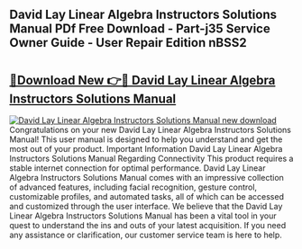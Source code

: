 ## David Lay Linear Algebra Instructors Solutions Manual PDf Free Download - Part-j35 Service Owner Guide - User Repair Edition nBSS2

# <h2><a href="http://bc69778.oget.top/?id=David+Lay+Linear+Algebra+Instructors+Solutions+Manual">🔗Download New 👉🔴 David Lay Linear Algebra Instructors Solutions Manual</a></h2>

[![David Lay Linear Algebra Instructors Solutions Manual new download](https://i.imgur.com/5g1atiW.png)](http://bc69778.oget.top/?id=David+Lay+Linear+Algebra+Instructors+Solutions+Manual)
Congratulations on your new David Lay Linear Algebra Instructors Solutions Manual! This user manual is designed to help you understand and get the most out of your product. Important Information David Lay Linear Algebra Instructors Solutions Manual Regarding Connectivity This product requires a stable internet connection for optimal performance. David Lay Linear Algebra Instructors Solutions Manual comes with an impressive collection of advanced features, including facial recognition, gesture control, customizable profiles, and automated tasks, all of which can be accessed and customized through the user interface. We believe that the David Lay Linear Algebra Instructors Solutions Manual has been a vital tool in your quest to understand the ins and outs of your latest acquisition. If you need any assistance or clarification, our customer service team is here to help.
